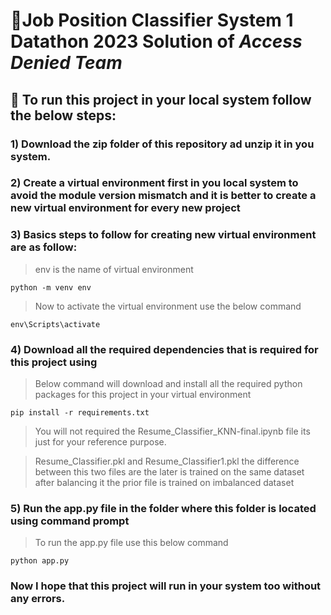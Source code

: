 
# 📍Job Position Classifier System 1 Datathon 2023 Solution of ***_Access Denied Team_***
## 📌 To run this project in your local system follow the below steps:  
### 1) Download the zip folder of this repository ad unzip it in you system.
### 2) Create a virtual environment first in you local system to avoid the module version mismatch and it is better to create a new virtual environment for every new project
### 3) Basics steps to follow for creating new virtual environment are as follow: 
> env is the name of virtual environment
```
python -m venv env 
```
> Now to activate the virtual environment use the below command 
```
env\Scripts\activate
```
 
### 4) Download all the required dependencies that is required for this project using 
> Below command will download and install all the required python packages for this project in your virtual environment
```
pip install -r requirements.txt
```
> You will not required the Resume_Classifier_KNN-final.ipynb file its just for your reference purpose.

> Resume_Classifier.pkl and Resume_Classifier1.pkl the difference between this two files are the later is trained on the same dataset after balancing it the prior file is trained on imbalanced dataset 
### 5) Run the app.py file in the folder where this folder is located using command prompt
> To run the app.py file use this below command
 ```
 python app.py
```
 ### Now I hope that this project will run in your system too without any errors.
